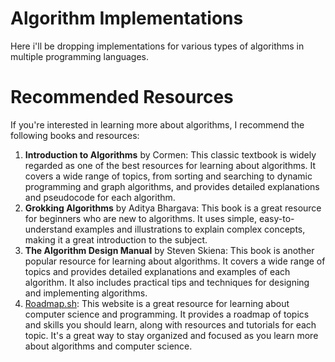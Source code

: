 # Algorithm Implementations
Here i'll be dropping implementations for various types of algorithms in multiple programming languages.


# Recommended Resources

If you're interested in learning more about algorithms, I recommend the following books and resources:
1. __Introduction to Algorithms__ by Cormen: This classic textbook is widely regarded as one of the best resources for learning about algorithms. It covers a wide range of topics, from sorting and searching to dynamic programming and graph algorithms, and provides detailed explanations and pseudocode for each algorithm.
1. __Grokking Algorithms__ by Aditya Bhargava: This book is a great resource for beginners who are new to algorithms. It uses simple, easy-to-understand examples and illustrations to explain complex concepts, making it a great introduction to the subject.
1. __The Algorithm Design Manual__ by Steven Skiena: This book is another popular resource for learning about algorithms. It covers a wide range of topics and provides detailed explanations and examples of each algorithm. It also includes practical tips and techniques for designing and implementing algorithms.
1. [Roadmap.sh](https://roadmap.sh): This website is a great resource for learning about computer science and programming. It provides a roadmap of topics and skills you should learn, along with resources and tutorials for each topic. It's a great way to stay organized and focused as you learn more about algorithms and computer science.
